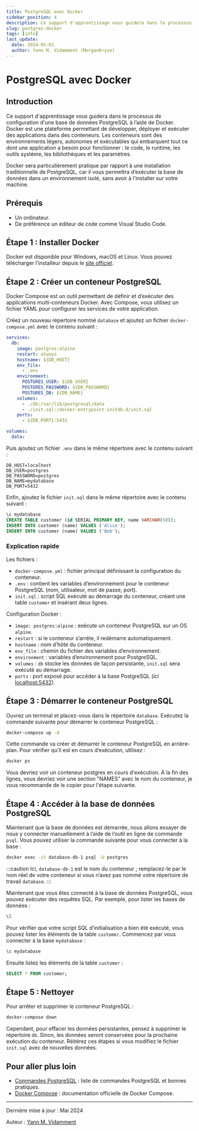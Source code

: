 ```yaml
---
title: PostgreSQL avec Docker
sidebar_position: 4
description: Ce support d'apprentissage vous guidera dans le processus de configuration d'une base de données PostgreSQL à l'aide de Docker.
slug: postgres-docker
tags: [info]
last_update:
  date: 2024-05-01
  author: Yann M. Vidamment (MorganKryze)
---
```


# PostgreSQL avec Docker

## Introduction

Ce support d'apprentissage vous guidera dans le processus de configuration d'une base de données PostgreSQL à l’aide de Docker. Docker est une plateforme permettant de développer, déployer et exécuter des applications dans des conteneurs. Les conteneurs sont des environnements légers, autonomes et exécutables qui embarquent tout ce dont une application a besoin pour fonctionner : le code, le runtime, les outils système, les bibliothèques et les paramètres.

Docker sera particulièrement pratique par rapport à une installation traditionnelle de PostgreSQL, car il vous permettra d’exécuter la base de données dans un environnement isolé, sans avoir à l’installer sur votre machine.

## Prérequis

- Un ordinateur.
- De préférence un éditeur de code comme Visual Studio Code.

## Étape 1 : Installer Docker

Docker est disponible pour Windows, macOS et Linux. Vous pouvez télécharger l’installeur depuis le [site officiel](https://www.docker.com/products/docker-desktop).

## Étape 2 : Créer un conteneur PostgreSQL

Docker Compose est un outil permettant de définir et d’exécuter des applications multi-conteneurs Docker. Avec Compose, vous utilisez un fichier YAML pour configurer les services de votre application.

Créez un nouveau répertoire nommé `database` et ajoutez un fichier `docker-compose.yml` avec le contenu suivant :

```yaml
services:
  db:
    image: postgres:alpine
    restart: always
    hostname: ${DB_HOST}
    env_file:
      - .env
    environment:
      POSTGRES_USER: ${DB_USER}
      POSTGRES_PASSWORD: ${DB_PASSWORD}
      POSTGRES_DB: ${DB_NAME}
    volumes:
      - ./db:/var/lib/postgresql/data
      - ./init.sql:/docker-entrypoint-initdb.d/init.sql
    ports:
      - ${DB_PORT}:5432

volumes:
  data:
```

Puis ajoutez un fichier `.env` dans le même répertoire avec le contenu suivant :

```env
DB_HOST=localhost
DB_USER=postgres
DB_PASSWORD=postgres
DB_NAME=mydatabase
DB_PORT=5432
```

Enfin, ajoutez le fichier `init.sql` dans le même répertoire avec le contenu suivant :

```sql
\c mydatabase
CREATE TABLE customer (id SERIAL PRIMARY KEY, name VARCHAR(50));
INSERT INTO customer (name) VALUES ('Alice');
INSERT INTO customer (name) VALUES ('Bob');
```

### Explication rapide

Les fichiers :

- `docker-compose.yml` : fichier principal définissant la configuration du conteneur.
- `.env` : contient les variables d’environnement pour le conteneur PostgreSQL (nom, utilisateur, mot de passe, port).
- `init.sql` : script SQL exécuté au démarrage du conteneur, créant une table `customer` et insérant deux lignes.

Configuration Docker :

- `image: postgres:alpine` : exécute un conteneur PostgreSQL sur un OS `alpine`.
- `restart` : si le conteneur s’arrête, il redémarre automatiquement.
- `hostname` : nom d’hôte du conteneur.
- `env_file` : chemin du fichier des variables d’environnement.
- `environment` : variables d’environnement pour PostgreSQL.
- `volumes` : `db` stocke les données de façon persistante, `init.sql` sera exécuté au démarrage.
- `ports` : port exposé pour accéder à la base PostgreSQL (ici [localhost:5432](http://localhost:5432)).

## Étape 3 : Démarrer le conteneur PostgreSQL

Ouvrez un terminal et placez-vous dans le répertoire `database`. Exécutez la commande suivante pour démarrer le conteneur PostgreSQL :

```bash
docker-compose up -d
```

Cette commande va créer et démarrer le conteneur PostgreSQL en arrière-plan. Pour vérifier qu’il est en cours d’exécution, utilisez :

```bash
docker ps
```

Vous devriez voir un conteneur postgres en cours d'exécution. À la fin des lignes, vous devriez voir une section "NAMES" avec le nom du conteneur, je vous recommande de le copier pour l'étape suivante.

## Étape 4 : Accéder à la base de données PostgreSQL

Maintenant que la base de données est démarrée, nous allons essayer de nous y connecter manuellement à l’aide de l’outil en ligne de commande `psql`. Vous pouvez utiliser la commande suivante pour vous connecter à la base :

```bash
docker exec -it database-db-1 psql -U postgres
```

:::caution
Ici, `database-db-1` est le nom du conteneur ; remplacez-le par le nom réel de votre conteneur si vous n’avez pas nommé votre répertoire de travail `database`.
:::

Maintenant que vous êtes connecté à la base de données PostgreSQL, vous pouvez exécuter des requêtes SQL. Par exemple, pour lister les bases de données :

```sql
\l
```

Pour vérifier que votre script SQL d’initialisation a bien été exécuté, vous pouvez lister les éléments de la table `customer`. Commencez par vous connecter à la base `mydatabase` :

```sql
\c mydatabase
```

Ensuite listez les éléments de la table `customer` :

```sql
SELECT * FROM customer;
```

## Étape 5 : Nettoyer

Pour arrêter et supprimer le conteneur PostgreSQL :

```bash
docker-compose down
```

Cependant, pour effacer les données persistantes, pensez à supprimer le répertoire `db`. Sinon, les données seront conservées pour la prochaine exécution du conteneur. Réitérez ces étapes si vous modifiez le fichier `init.sql` avec de nouvelles données.

## Pour aller plus loin

- [Commandes PostgreSQL](https://tomcam.github.io/postgres/) : liste de commandes PostgreSQL et bonnes pratiques.
- [Docker Compose](https://docs.docker.com/compose/) : documentation officielle de Docker Compose.

---

Dernière mise à jour : Mai 2024

Auteur : [Yann M. Vidamment](https://github.com/MorganKryze)
